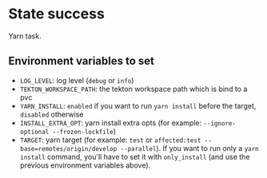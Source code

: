 # State success

Yarn task.

## Environment variables to set

* `LOG_LEVEL`: log level (`debug` or `info`)
* `TEKTON_WORKSPACE_PATH`: the tekton workspace path which is bind to a pvc
* `YARN_INSTALL`: `enabled` if you want to run `yarn install` before the target, `disabled` otherwise
* `INSTALL_EXTRA_OPT`: yarn install extra opts (for example: `--ignore-optional --frozen-lockfile`)
* `TARGET`: yarn target (for example: `test` or `affected:test --base=remotes/origin/develop --parallel`). If you want to run only a `yarn install` command, you'll have to set it with `only_install` (and use the previous environment variables above).
